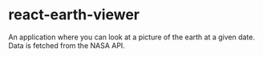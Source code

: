 # react-earth-viewer
An application where you can look at a picture of the earth at a given date.
Data is fetched from the NASA API.
